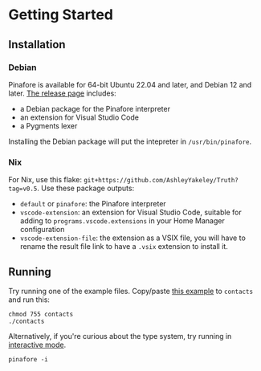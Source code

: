 # Getting Started

## Installation

### Debian

Pinafore is available for 64-bit Ubuntu 22.04 and later, and Debian 12 and later.
[The release page](https://github.com/AshleyYakeley/Truth/releases) includes:

* a Debian package for the Pinafore interpreter
* an extension for Visual Studio Code
* a Pygments lexer

Installing the Debian package will put the intepreter in `/usr/bin/pinafore`.

### Nix

For Nix, use this flake: `git+https://github.com/AshleyYakeley/Truth?tag=v0.5`. Use these package outputs:

* `default` or `pinafore`: the Pinafore interpreter
* `vscode-extension`: an extension for Visual Studio Code, suitable for adding to `programs.vscode.extensions` in your Home Manager configuration
* `vscode-extension-file`: the extension as a VSIX file, you will have to rename the result file link to have a `.vsix` extension to install it.

## Running

Try running one of the example files. Copy/paste [this example](examples/contacts.md) to `contacts` and run this:

```text
chmod 755 contacts
./contacts
```

Alternatively, if you're curious about the type system, try running in [interactive mode](invocation.md#interactive-mode).

```text
pinafore -i
```
